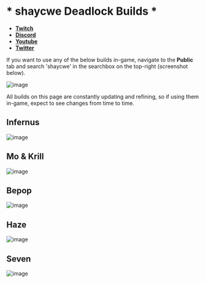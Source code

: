# * shaycwe Deadlock Builds *

* [**Twitch**](https://twitch.tv/shaycwe)
* [**Discord**](https://discord.gg/9neGGz8pgs)
* [**Youtube**](https://www.youtube.com/@shaycwe)
* [**Twitter**](https://x.com/shaycwe)

If you want to use any of the below builds in-game, navigate to the **Public** tab and search 'shaycwe' in the searchbox on the top-right (screenshot below).

![image](https://github.com/user-attachments/assets/ddee5de7-894e-4832-8f5d-fb560cbe4703)

All builds on this page are constantly updating and refining, so if using them in-game, expect to see changes from time to time.

## Infernus

![image](https://github.com/user-attachments/assets/d74e67e9-db3e-41f8-a0da-0bf2062ac4d9)

## Mo & Krill

![image](https://github.com/user-attachments/assets/b4a2e506-763a-46fb-89f9-f76f911c4039)

## Bepop

![image](https://github.com/user-attachments/assets/2865499a-a93c-4070-bc18-f838ad6a367d)

## Haze

![image](https://github.com/user-attachments/assets/36459dcc-dae8-494b-b1e3-9b31c30231dd)

## Seven

![image](https://github.com/user-attachments/assets/93286971-1cf4-4cdc-a684-39e49546b3c8)








